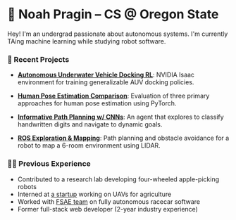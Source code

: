 # 👋 Noah Pragin – CS @ Oregon State

Hey! I'm an undergrad passionate about autonomous systems. I'm currently TAing machine learning while studying robot software.

### 🧠 Recent Projects

- [**Autonomous Underwater Vehicle Docking RL**](https://github.com/npragin/learning-based-docking): NVIDIA Isaac environment for training generalizable AUV docking policies.
  
- [**Human Pose Estimation Comparison**](https://github.com/npragin/hpe-mpii-comparative): Evaluation of three primary approaches for human pose estimation using PyTorch.
  
- [**Informative Path Planning w/ CNNs**](https://github.com/npragin/mnist-exploration-robot): An agent that explores to classify handwritten digits and navigate to dynamic goals.
  
- [**ROS Exploration & Mapping**](https://github.com/npragin/unseen-env-mapping): Path planning and obstacle avoidance for a robot to map a 6-room environment using LIDAR.

### 👨‍💻 Previous Experience
- Contributed to a research lab developing four-wheeled apple-picking robots
- Interned at [a startup](https://www.linkedin.com/company/sifly/) working on UAVs for agriculture
- Worked with [FSAE team](https://www.global-formula-racing.com/en/) on fully autonomous racecar software
- Former full-stack web developer (2-year industry experience)
